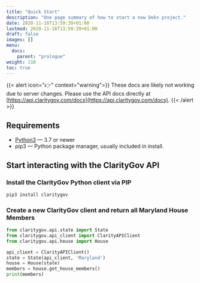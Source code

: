 ```yaml
---
title: "Quick Start"
description: "One page summary of how to start a new Doks project."
date: 2020-11-16T13:59:39+01:00
lastmod: 2020-11-16T13:59:39+01:00
draft: false
images: []
menu:
  docs:
    parent: "prologue"
weight: 110
toc: true
---
```


{{< alert icon="👉" context="warning">}}
These docs are likely not working due to server changes. Please use the API docs directly at [https://api.claritygov.com/docs](https://api.claritygov.com/docs).
{{< /alert >}}

## Requirements

- [Python3](https://www.python.org/downloads/) — 3.7 or newer
- pip3 — Python package manager, usually included in install.

## Start interacting with the ClarityGov API

### Install the ClarityGov Python client via PIP

```bash
pip3 install claritygov
```

### Create a new ClarityGov client and return all Maryland House Members


```python
from claritygov.api.state import State
from claritygov.api_client import ClarityAPIClient
from claritygov.api.house import House

api_client = ClarityAPIClient()
state = State(api_client, 'Maryland')
house = House(state)
members = house.get_house_members()
print(members)
```